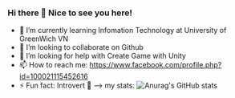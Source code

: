 ### Hi there 👋 Nice to see you here!

- 🌱 I’m currently learning Infomation Technology at University of GreenWich  VN
- 👯 I’m looking to collaborate on Github
- 🤔 I’m looking for help with Create Game with Unity
- 📫 How to reach me: https://www.facebook.com/profile.php?id=100021115452616
- ⚡ Fun fact: Introvert 🤣
--> my stats:
![Anurag's GitHub stats](https://github-readme-stats.vercel.app/api?username=Garung69&show_icons=true&theme=radical)



